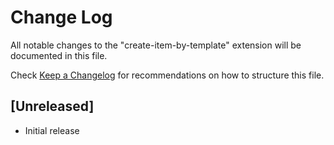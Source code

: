 # Change Log
All notable changes to the "create-item-by-template" extension will be documented in this file.

Check [Keep a Changelog](http://keepachangelog.com/) for recommendations on how to structure this file.

## [Unreleased]
- Initial release